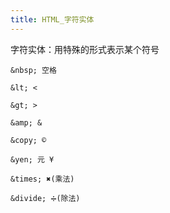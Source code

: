 ```yaml
---
title: HTML_字符实体
---
```

字符实体：用特殊的形式表示某个符号 


```
&nbsp; 空格

&lt; <

&gt; >

&amp; &

&copy; ©️

&yen; 元 ¥

&times; ✖️(乘法)

&divide; ➗(除法)
```
